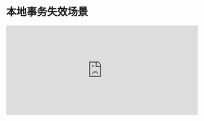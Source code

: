 # 本地事务失效场景



<iframe 
        id="embed_dom" 
        name="embed_dom" 
        frameborder="0" 
        style="display:block;width:525px; height:245px;" 
        src= " https://www.processon.com/embed/6136dea20e3e7412ecd897d3 " >
</iframe>
